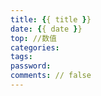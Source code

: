 ```yaml
---
title: {{ title }}
date: {{ date }}
top: //数值
categories: 
tags:
password: 
comments: // false 
---
```

